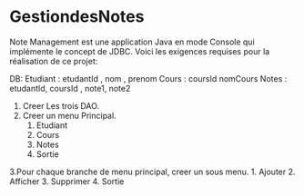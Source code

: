 # GestiondesNotes
Note Management est une application Java en mode Console qui implémente le concept de JDBC. 
Voici les exigences requises pour la réalisation de ce projet:

DB:
Etudiant  : etudantId , nom , prenom
Cours : coursId nomCours
Notes : etudantId, coursId , note1, note2

1. Creer Les trois DAO.
2. Creer un menu Principal.
    1. Etudiant
    2. Cours
    3. Notes   
    4. Sortie

3.Pour chaque branche de menu principal, creer un sous menu.
     1. Ajouter
     2. Afficher
     3. Supprimer
     4. Sortie
 
